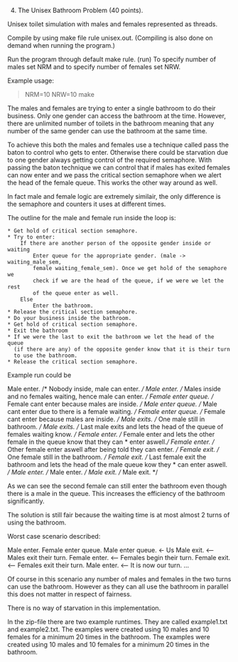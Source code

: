 4. The Unisex Bathroom Problem (40 points).

Unisex toilet simulation with males and females represented as
threads.

Compile by using make file rule unisex.out. (Compiling is
also done on demand when running the program.)

Run the program through default make rule. (run)
To specify number of males set NRM and to specify number of 
females set NRW.

Example usage: 
> NRM=10 NRW=10 make


The males and females are trying to enter a single bathroom to do their
business. Only one gender can access the bathroom at the time. However, there
are unlimited number of toilets in the bathroom meaning that any number of the
same gender can use the bathroom at the same time.

To achieve this both the males and females use a technique called pass the baton to control
who gets to enter. Otherwise there could be starvation due to one gender always getting control
of the required semaphore. With passing the baton technique we can control that if males has exited
females can now enter and we pass the critical section semaphore when we alert the head of the
female queue. This works the other way around as well. 

In fact male and female logic are extremely similair, the only difference is the semaphore and
counters it uses at different times. 

The outline for the male and female run inside the loop is:

    * Get hold of critical section semaphore.
    * Try to enter:
        If there are another person of the opposite gender inside or waiting
            Enter queue for the appropriate gender. (male -> waiting_male_sem, 
            female waiting_female_sem). Once we get hold of the semaphore we 
            check if we are the head of the queue, if we were we let the rest 
            of the queue enter as well.
        Else
            Enter the bathroom.
    * Release the critical section semaphore.
    * Do your business inside the bathroom.
    * Get hold of critical section semaphore.
    * Exit the bathroom
    * If we were the last to exit the bathroom we let the head of the queue
      (if there are any) of the opposite gender know that it is their turn 
      to use the bathroom.
    * Release the critical section semaphore.


Example run could be

Male enter. /* Nobody inside, male can enter. */
Male enter. /* Males inside and no females waiting, hence male can enter. */
Female enter queue. /* Female cant enter because males are inside. */
Male enter queue. /* Male cant enter due to there is a female waiting. */
Female enter queue. /* Female cant enter because males are inside. */
Male exits. /* One male still in bathroom. */
Male exits. /* Last male exits and lets the head of the queue of females waiting know. */
Female enter. /* Female enter and lets the other female in the queue know that they can 
               * enter aswell.*/
Female enter. /* Other female enter aswell after being told they can enter. */
Female exit. /* One female still in the bathroom. */
Female exit. /* Last female exit the bathroom and lets the head of the male queue kow they
              * can enter aswell. */
Male enter. /* Male enter. */
Male exit. /* Male exit. */

As we can see the second female can still enter the bathroom even though there is
a male in the queue. This increases the efficiency of the bathroom significantly.

The solution is still fair because the waiting time is at most almost 2 turns of
using the bathroom. 

Worst case scenario described:

Male enter.
Female enter queue.
Male enter queue. <- Us
Male exit. <-- Males exit their turn.
Female enter. <-- Females begin their turn.
Female exit. <-- Females exit their turn.
Male enter. <-- It is now our turn.
...

Of course in this scenario any number of males and females in the two turns can use the
bathroom. However as they can all use the bathroom in parallel this does not matter in
respect of fairness.

There is no way of starvation in this implementation. 


In the zip-file there are two example runtimes. They are called example1.txt and example2.txt.
The examples were created using 10 males and 10 females for a minimum 20 times in the bathroom.
The examples were created using 10 males and 10 females for a minimum 20 times in the bathroom.

